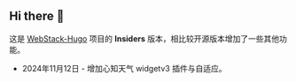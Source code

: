 ## Hi there 👋

这是 [WebStack-Hugo](https://github.com/shenweiyan/WebStack-Hugo) 项目的 **Insiders** 版本，相比较开源版本增加了一些其他功能。

- 2024年11月12日 - 增加心知天气 widgetv3 插件与自适应。

